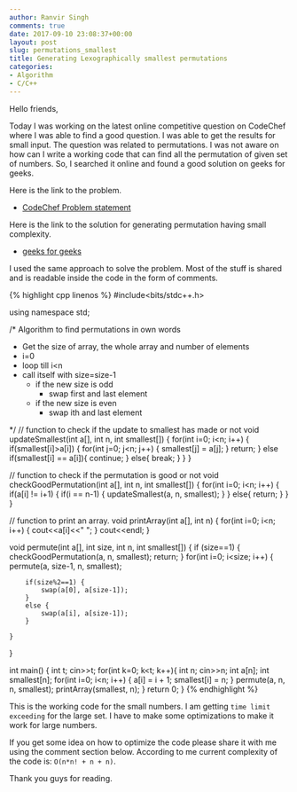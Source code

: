 ```yaml
---
author: Ranvir Singh
comments: true
date: 2017-09-10 23:08:37+00:00
layout: post
slug: permutations_smallest
title: Generating Lexographically smallest permutations
categories:
- Algorithm
- C/C++
---
```


Hello friends,

Today I was working on the latest online competitive question on CodeChef where I was able to find a good question. I was able to get the results for small input. The question was related to permutations. I was not aware on how can I write a working code that can find all the permutation of given set of numbers. So, I searched it online and found a good solution on geeks for geeks.

Here is the link to the problem.
- [CodeChef Problem statement](https://www.codechef.com/SEPT17/problems/MINPERM)

Here is the link to the solution for generating permutation having small complexity.
- [geeks for geeks](http://www.geeksforgeeks.org/heaps-algorithm-for-generating-permutations/)

I used the same approach to solve the problem. Most of the stuff is shared and is readable inside the code in the form of comments.

{% highlight cpp linenos %}
#include<bits/stdc++.h>

using namespace std;

/*
Algorithm to find permutations in own words

- Get the size of array, the whole array and number of elements
- i=0
- loop till i<n
- call itself with size=size-1
   - if the new size is odd
     - swap first and last element
   - if the new size is even
     - swap ith and last element

*/
// function to check if the update to smallest has made or not
void updateSmallest(int a[], int n, int smallest[]) {
    for(int i=0; i<n; i++) {
        if(smallest[i]>a[i]) {
            for(int j=0; j<n; j++) {
                smallest[j] = a[j];
            }
            return;
        }
        else if(smallest[i] == a[i]){
            continue;
        }
        else{
            break;
        }
    }
}

// function to check if the permutation is good or not
void checkGoodPermutation(int a[], int n, int smallest[]) {
    for(int i=0; i<n; i++) {
        if(a[i] != i+1) {
            if(i == n-1) {
                updateSmallest(a, n, smallest);
            }
        }
        else{
            return;
        }
    }
}

// function to print an array.
void printArray(int a[], int n) {
    for(int i=0; i<n; i++) {
        cout<<a[i]<<" ";
    }
    cout<<endl;
}

void permute(int a[], int size, int n, int smallest[]) {
    if (size==1) {
        checkGoodPermutation(a, n, smallest);
        return;
    }
    for(int i=0; i<size; i++) {
        permute(a, size-1, n, smallest);

        if(size%2==1) {
            swap(a[0], a[size-1]);
        }
        else {
            swap(a[i], a[size-1]);
        }

    }
}

int main()
{
    int t;
    cin>>t;
    for(int k=0; k<t; k++){
        int n;
        cin>>n;
        int a[n];
        int smallest[n];
        for(int i=0; i<n; i++) {
            a[i] = i + 1;
            smallest[i] = n;
        }
        permute(a, n, n, smallest);
        printArray(smallest, n);
    }
    return 0;
}
{% endhighlight %}

This is the working code for the small numbers. I am getting `time limit exceeding` for the large set. I have to make some optimizations to make it work for large numbers.

If you get some idea on how to optimize the code please share it with me using the comment section below. According to me current complexity of the code is: ```O(n*n! + n + n)```.

Thank you guys for reading.
